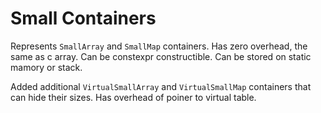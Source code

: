 # Small Containers

Represents `SmallArray` and `SmallMap` containers.
Has zero overhead, the same as c array.
Can be constexpr constructible.
Can be stored on static mamory or stack.

Added additional `VirtualSmallArray` and `VirtualSmallMap` containers that can hide their sizes.
Has overhead of poiner to virtual table.
